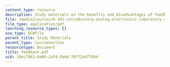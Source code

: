 ```yaml
---
content_type: resource
description: Study materials on the benefits and disadvantages of feedback.
file: /media/courses/6-101-introductory-analog-electronics-laboratory-spring-2007/19ec79620a061af49a6d76f72a477db4_feedback.pdf
file_type: application/pdf
learning_resource_types: []
ocw_type: OCWFile
parent_title: Study Materials
parent_type: CourseSection
resourcetype: Document
title: feedback.pdf
uid: 19ec7962-0a06-1af4-9a6d-76f72a477db4
---
```

